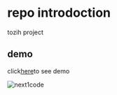 # repo introdoction


tozih project



## demo

click[here](https://www.example.com)to see demo


![next1code](https://mdg.imgix.net/assets/images/book-cover.jpg?auto=format&fit=clip&q=40&w=1080)


